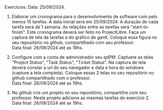 Exercícios:
Data: 25/09/2024.

1. Elaborar um cronograma para o desenvolvimento de software com pelo menos 15 tarefas.
A data inicial será em 25/09/2024. A duração de cada tarefa será de 1 semana. As relações entre as tarefas será "start-to-finish". Este cronograma deverá ser feito no ProjectLibre. Faça um captura de tela da tarefas e do gráfico de gantt. Coloque essa figura no seu repositório no github, compartilhado com seu professor.<br>
Data final: 26/09/2024 até as 19hs.

2. Configure com a conta de administrador seu qdPM. Captuere as telas "Project Status", "Task Status", "Ticket Status". Na captura de tela deverá constar a url do seu navegador e data e hora do windows (capture a tela completa). Coloque essas 2 telas no seu repositório no github compartilhado com o professor.<br>
Data final: 26/09/2024 até as 19hs.

3. No github crie um projeto no seu repositório, compartilhe com seu professor. Neste projeto adicione as mesmas tarefas do exercício 2.<br>
Data final: 26/09/2024 até as 19hs.

